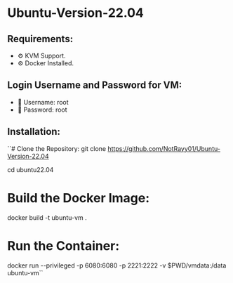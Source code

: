 # Ubuntu-Version-22.04

## Requirements: 
- ⚙️ KVM Support.
- ⚙️ Docker Installed.

## Login Username and Password for VM:
- 👤 Username: root
- 🔑 Password: root

## Installation: 
``# Clone the Repository:
git clone https://github.com/NotRayy01/Ubuntu-Version-22.04

cd ubuntu22.04

# Build the Docker Image:
docker build -t ubuntu-vm .

# Run the Container:

docker run --privileged -p 6080:6080 -p 2221:2222 -v $PWD/vmdata:/data ubuntu-vm``


